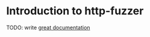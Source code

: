 # Introduction to http-fuzzer

TODO: write [great documentation](http://jacobian.org/writing/what-to-write/)
